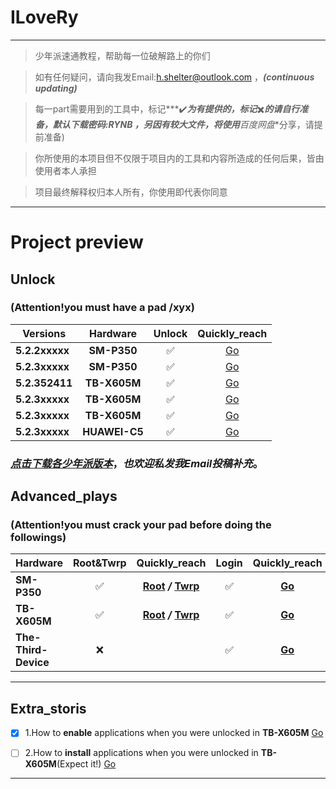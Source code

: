 # **ILoveRy**

---

> 少年派速通教程，帮助每一位破解路上的你们

> 如有任何疑问，请向我发Email:h.shelter@outlook.com ，***(continuous updating)***

>每一part需要用到的工具中，标记***✔️***为有提供的，标记***✖️***的请自行准备，默认下载密码:***RYNB*** ，另因有较大文件，将使用**百度网盘**分享，请提前准备)

>你所使用的本项目但不仅限于项目内的工具和内容所造成的任何后果，皆由使用者本人承担

>项目最终解释权归本人所有，你使用即代表你同意

---

# Project preview

## Unlock      

### (Attention!you must have a pad /xyx)  

| Versions       |   Hardware    | Unlock |  Quickly_reach   |
| -------------- | :-----------: | :----: | :--------------: |
| **5.2.2xxxxx** |  **SM-P350**  |    ✅    | [Go](#三星篇1-1) |
| **5.2.3xxxxx** |  **SM-P350**  |    ✅    | [Go](#三星篇1-2) |
| **5.2.352411** | **TB-X605M**  |    ✅     | [Go](#联想篇1-1) |
| **5.2.3xxxxx** | **TB-X605M**  |    ✅     | [Go](#联想篇1-2) |
| **5.2.3xxxxx** | **TB-X605M**  |    ✅    | [Go](#联想篇1-3) |
| **5.2.3xxxxx** | **HUAWEI-C5** |    ✅    |  [Go](#华为篇1)  |

### [***点击下载各少年派版本***](https://wws.lanzoui.com/b02c572xc)，***也欢迎私发我Email投稿补充***。

## Advanced_plays  

### (Attention!you must crack your pad before doing the followings)                            

| Hardware             | Root&Twrp |                     Quickly_reach                     |  Login |                Quickly_reach                | Double_OS |            Quickly_reach            |
| -------------------- | :-------: | :---------------------------------------------------: | :-------: | :-----------------------------------------: | :---: | :---------------------------------: |
| **SM-P350**          |     ✅    | [**Root**](#三星篇2-2) ***/*** [**Twrp**](三星篇2-1)  |    ✅     |          **[Go](#三星篇2-3)**               |   ❌   |    |
| **TB-X605M**         |      ✅      | [**Root**](#联想篇2-1) ***/*** [**Twrp**](#联想篇2-2) |      ✅      | **[Go](#联想篇2-3)** |  ✅   | **[Go](#联想篇2-4)**              |
| **The-Third-Device** |     ❌    |                                                   |      ✅     |                      **[Go](#关于第三方设备登录少年派)**                      |  ❌  |  |

---

## Extra_storis

 - [x] 1.How to **enable** applications when you were unlocked in **TB-X605M** [Go](#番外篇1)

 - [ ] 2.How to **install** applications when you were unlocked in **TB-X605M**(Expect it!) [Go](#番外篇1)

---
